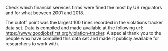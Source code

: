 Check which financial services firms were fined the most by US regulators and for what between 2001 and 2018. 
 
The cutoff point was the largest 100 fines recorded in the violations tracker data set. Data is compiled and made available at the following url: https://www.goodjobsfirst.org/violation-tracker. A special thank you to the people who have compiled this data set and made it publicly available for researchers to work with.
